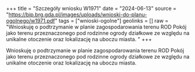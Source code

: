 +++
title = "Szczegóły wniosku W1971"
date = "2024-06-13"
source = "https://bip.brg.gda.pl/images/uploads/wnioski-do-planu-ogolnego/w1971.pdf"
tags = ["wnioski-ogolne"]
geolinks = []
raw = "Wnioskuję o podtrzymanie w planie zagospodarowania terenu ROD Pokój jako terenu przeznaczonego pod rodzinne ogrody działkowe ze względu na unikalne otoczenie oraz lokalizację na uboczu miasta. "
+++

Wnioskuję o podtrzymanie w planie zagospodarowania terenu ROD Pokój jako terenu
przeznaczonego pod rodzinne ogrody działkowe ze względu na unikalne otoczenie oraz
lokalizację na uboczu miasta.



